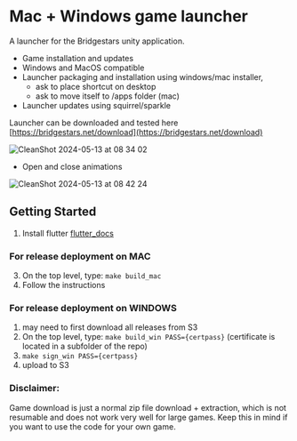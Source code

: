 # Mac + Windows game launcher

A launcher for the Bridgestars unity application.
- Game installation and updates
- Windows and MacOS compatible
- Launcher packaging and installation using windows/mac installer,
  - ask to place shortcut on desktop
  - ask to move itself to /apps folder (mac)
- Launcher updates using squirrel/sparkle


Launcher can be downloaded and tested here [https://bridgestars.net/download](https://bridgestars.net/download)

![CleanShot 2024-05-13 at 08 34 02](https://github.com/Bridgestars-Technologies-AB/bridgestars-launcher/assets/31588188/4f3065b6-f57f-4b13-aa4a-5ef5e7779fd9)


- Open and close animations

![CleanShot 2024-05-13 at 08 42 24](https://github.com/Bridgestars-Technologies-AB/bridgestars-launcher/assets/31588188/69ef48b8-ace7-4e25-bd5b-0364cd053c09)



## Getting Started

1. Install flutter [flutter_docs](https://docs.flutter.dev/get-started/install?gclid=CjwKCAjwyryUBhBSEiwAGN5OCCEYVlmlGoW26l56rdUzCRWFZIimvAs_iNHeEIiFRbOBxSB3LrkVnBoCU94QAvD_BwE&gclsrc=aw.ds)


### For release deployment on MAC

3. On the top level, type: `make build_mac`
4. Follow the instructions

### For release deployment on WINDOWS

1. may need to first download all releases from S3
2. On the top level, type: `make build_win PASS={certpass}` (certificate is located in a subfolder of the repo)
3. `make sign_win PASS={certpass}`
4. upload to S3



### Disclaimer: 
Game download is just a normal zip file download + extraction, which is not resumable and does not work very well for large games. Keep this in mind if you want to use the code for your own game. 
